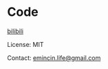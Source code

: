 # Code

[bilibili](https://space.bilibili.com/3546967751788609)

License: MIT

Contact: emincin.life@gmail.com
